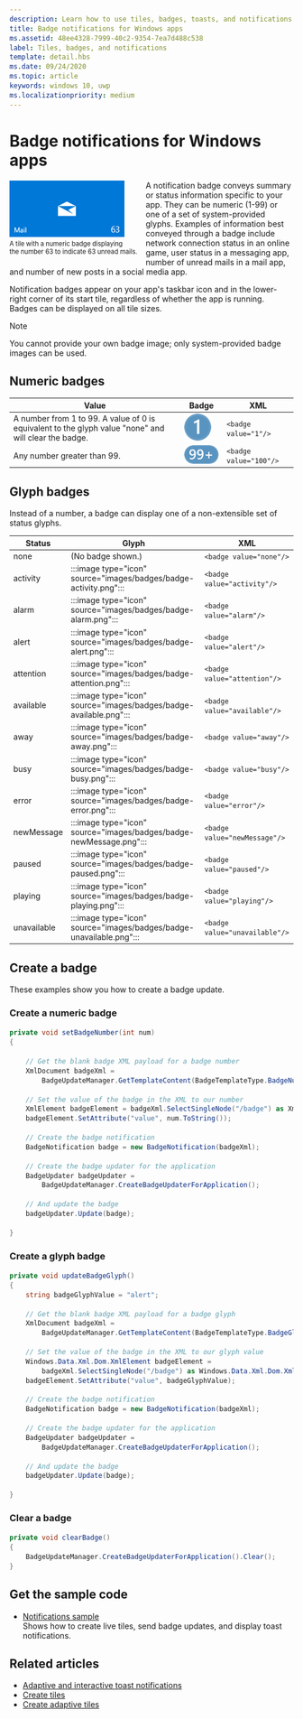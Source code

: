 ```yaml
---
description: Learn how to use tiles, badges, toasts, and notifications to provide entry points into your app and keep users up-to-date.
title: Badge notifications for Windows apps
ms.assetid: 48ee4328-7999-40c2-9354-7ea7d488c538
label: Tiles, badges, and notifications
template: detail.hbs
ms.date: 09/24/2020
ms.topic: article
keywords: windows 10, uwp
ms.localizationpriority: medium
---
```

# Badge notifications for Windows apps

 

<div style="float:left; font-size:80%; text-align:left; margin: 0px 15px 15px 0px;">
<img src="images/badge-example.png" alt="A tile with a numeric badge displaying the number 63 to indicate 63 unread mails." style="padding-bottom:0.0em; margin-bottom: 2px" /><br/>A tile with a numeric badge displaying<br/> the number 63 to indicate 63 unread mails.</div>

A notification badge conveys summary or status information specific to your app. They can be numeric (1-99) or one of a set of system-provided glyphs. Examples of information best conveyed through a badge include network connection status in an online game, user status in a messaging app, number of unread mails in a mail app, and number of new posts in a social media app. 

Notification badges appear on your app's taskbar icon and in the lower-right corner of its start tile, regardless of whether the app is running. Badges can be displayed on all tile sizes.  

> [!NOTE]
> You cannot provide your own badge image; only system-provided badge images can be used.


## Numeric badges

Value | Badge | XML
--|--|--
A number from 1 to 99. A value of 0 is equivalent to the glyph value "none" and will clear the badge. | <img src="images/badges/badge-numeric.png" alt="A numeric badge less than 100." /> | `<badge value="1"/>`
Any number greater than 99. | <img src="images/badges/badge-numeric-greater.png" alt="A numeric badge greater than 99." /></td> | `<badge value="100"/>`

## Glyph badges
Instead of a number, a badge can display one of a non-extensible set of status glyphs. 

Status | Glyph | XML
--|--|--
none | (No badge shown.) | `<badge value="none"/>`
activity | :::image type="icon" source="images/badges/badge-activity.png"::: | `<badge value="activity"/>`
alarm | :::image type="icon" source="images/badges/badge-alarm.png"::: | `<badge value="alarm"/>`
alert | :::image type="icon" source="images/badges/badge-alert.png"::: | `<badge value="alert"/>`
attention | :::image type="icon" source="images/badges/badge-attention.png"::: | `<badge value="attention"/>`
available | :::image type="icon" source="images/badges/badge-available.png"::: | `<badge value="available"/>`
away | :::image type="icon" source="images/badges/badge-away.png"::: | `<badge value="away"/>`
busy | :::image type="icon" source="images/badges/badge-busy.png"::: | `<badge value="busy"/>`
error | :::image type="icon" source="images/badges/badge-error.png"::: | `<badge value="error"/>`
newMessage | :::image type="icon" source="images/badges/badge-newMessage.png"::: | `<badge value="newMessage"/>`
paused | :::image type="icon" source="images/badges/badge-paused.png"::: | `<badge value="paused"/>`
playing | :::image type="icon" source="images/badges/badge-playing.png"::: | `<badge value="playing"/>`
unavailable | :::image type="icon" source="images/badges/badge-unavailable.png"::: | `<badge value="unavailable"/>`</td>

## Create a badge

These examples show you how to create a badge update.

### Create a numeric badge

````csharp
private void setBadgeNumber(int num)
{

    // Get the blank badge XML payload for a badge number
    XmlDocument badgeXml = 
        BadgeUpdateManager.GetTemplateContent(BadgeTemplateType.BadgeNumber);

    // Set the value of the badge in the XML to our number
    XmlElement badgeElement = badgeXml.SelectSingleNode("/badge") as XmlElement;
    badgeElement.SetAttribute("value", num.ToString());

    // Create the badge notification
    BadgeNotification badge = new BadgeNotification(badgeXml);

    // Create the badge updater for the application
    BadgeUpdater badgeUpdater = 
        BadgeUpdateManager.CreateBadgeUpdaterForApplication();

    // And update the badge
    badgeUpdater.Update(badge);

}
````

### Create a glyph badge
````csharp
private void updateBadgeGlyph()
{
    string badgeGlyphValue = "alert";

    // Get the blank badge XML payload for a badge glyph
    XmlDocument badgeXml = 
        BadgeUpdateManager.GetTemplateContent(BadgeTemplateType.BadgeGlyph);

    // Set the value of the badge in the XML to our glyph value
    Windows.Data.Xml.Dom.XmlElement badgeElement = 
        badgeXml.SelectSingleNode("/badge") as Windows.Data.Xml.Dom.XmlElement;
    badgeElement.SetAttribute("value", badgeGlyphValue);

    // Create the badge notification
    BadgeNotification badge = new BadgeNotification(badgeXml);

    // Create the badge updater for the application
    BadgeUpdater badgeUpdater = 
        BadgeUpdateManager.CreateBadgeUpdaterForApplication();

    // And update the badge
    badgeUpdater.Update(badge);

}
````

### Clear a badge

````csharp
private void clearBadge()
{
    BadgeUpdateManager.CreateBadgeUpdaterForApplication().Clear();
}
````

## Get the sample code

* [Notifications sample](https://github.com/Microsoft/Windows-universal-samples/tree/master/Samples/Notifications)<br/> Shows how to create live tiles, send badge updates, and display toast notifications. 

## Related articles

* [Adaptive and interactive toast notifications](adaptive-interactive-toasts.md)
* [Create tiles](creating-tiles.md)
* [Create adaptive tiles](create-adaptive-tiles.md)
